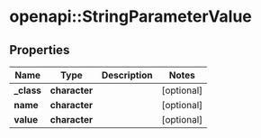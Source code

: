 # openapi::StringParameterValue


## Properties
Name | Type | Description | Notes
------------ | ------------- | ------------- | -------------
**_class** | **character** |  | [optional] 
**name** | **character** |  | [optional] 
**value** | **character** |  | [optional] 


